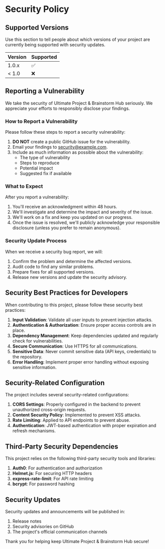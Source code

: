 # Security Policy

## Supported Versions

Use this section to tell people about which versions of your project are currently being supported with security updates.

| Version | Supported          |
| ------- | ------------------ |
| 1.0.x   | :white_check_mark: |
| < 1.0   | :x:                |

## Reporting a Vulnerability

We take the security of Ultimate Project & Brainstorm Hub seriously. We appreciate your efforts to responsibly disclose your findings.

### How to Report a Vulnerability

Please follow these steps to report a security vulnerability:

1. **DO NOT** create a public GitHub issue for the vulnerability.
2. Email your findings to [security@example.com](mailto:security@example.com).
3. Include as much information as possible about the vulnerability:
   - The type of vulnerability
   - Steps to reproduce
   - Potential impact
   - Suggested fix if available

### What to Expect

After you report a vulnerability:

1. You'll receive an acknowledgment within 48 hours.
2. We'll investigate and determine the impact and severity of the issue.
3. We'll work on a fix and keep you updated on our progress.
4. Once the issue is resolved, we'll publicly acknowledge your responsible disclosure (unless you prefer to remain anonymous).

### Security Update Process

When we receive a security bug report, we will:

1. Confirm the problem and determine the affected versions.
2. Audit code to find any similar problems.
3. Prepare fixes for all supported versions.
4. Release new versions and update the security advisory.

## Security Best Practices for Developers

When contributing to this project, please follow these security best practices:

1. **Input Validation**: Validate all user inputs to prevent injection attacks.
2. **Authentication & Authorization**: Ensure proper access controls are in place.
3. **Dependency Management**: Keep dependencies updated and regularly check for vulnerabilities.
4. **Secure Communication**: Use HTTPS for all communications.
5. **Sensitive Data**: Never commit sensitive data (API keys, credentials) to the repository.
6. **Error Handling**: Implement proper error handling without exposing sensitive information.

## Security-Related Configuration

The project includes several security-related configurations:

1. **CORS Settings**: Properly configured in the backend to prevent unauthorized cross-origin requests.
2. **Content Security Policy**: Implemented to prevent XSS attacks.
3. **Rate Limiting**: Applied to API endpoints to prevent abuse.
4. **Authentication**: JWT-based authentication with proper expiration and refresh mechanisms.

## Third-Party Security Dependencies

This project relies on the following third-party security tools and libraries:

1. **Auth0**: For authentication and authorization
2. **Helmet.js**: For securing HTTP headers
3. **express-rate-limit**: For API rate limiting
4. **bcrypt**: For password hashing

## Security Updates

Security updates and announcements will be published in:

1. Release notes
2. Security advisories on GitHub
3. The project's official communication channels

Thank you for helping keep Ultimate Project & Brainstorm Hub secure!